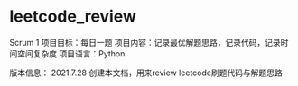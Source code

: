 # leetcode_review
Scrum 1
项目目标：每日一题
项目内容：记录最优解题思路，记录代码，记录时间空间复杂度
项目语言：Python

版本信息：
2021.7.28 创建本文档，用来review leetcode刷题代码与解题思路
